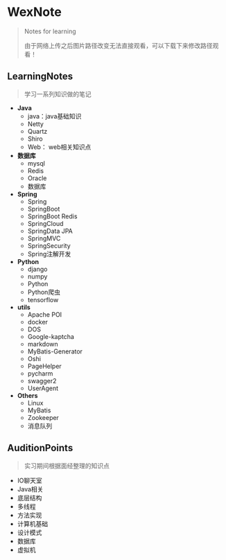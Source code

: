 # WexNote
> Notes for learning
>
> 由于网络上传之后图片路径改变无法直接观看，可以下载下来修改路径观看！

## LearningNotes

>学习一系列知识做的笔记

- **Java**
  - java：java基础知识
  - Netty
  - Quartz
  - Shiro
  - Web： web相关知识点
- **数据库**
  - mysql
  - Redis
  - Oracle
  - 数据库
- **Spring**
  - Spring
  - SpringBoot
  - SpringBoot Redis
  - SpringCloud
  - SpringData JPA
  - SpringMVC
  - SpringSecurity
  - Spring注解开发
- **Python**
  - django
  - numpy
  - Python
  - Python爬虫
  - tensorflow
- **utils**
  - Apache POI
  - docker
  - DOS
  - Google-kaptcha
  - markdown
  - MyBatis-Generator
  - Oshi
  - PageHelper
  - pycharm
  - swagger2
  - UserAgent
- **Others**
  - Linux
  - MyBatis
  - Zookeeper
  - 消息队列







## AuditionPoints

>实习期间根据面经整理的知识点



- IO聊天室
- Java相关
- 底层结构
- 多线程
- 方法实现
- 计算机基础
- 设计模式
- 数据库
- 虚拟机

